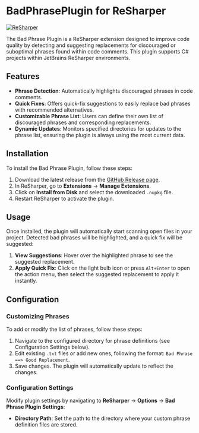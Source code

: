 # BadPhrasePlugin for ReSharper
[![ReSharper](https://img.shields.io/jetbrains/plugin/v/RESHARPER_PLUGIN_ID.svg?label=ReSharper&colorB=0A7BBB&style=for-the-badge&logo=resharper)](https://plugins.jetbrains.com/plugin/RESHARPER_PLUGIN_ID)

The Bad Phrase Plugin is a ReSharper extension designed to improve code quality by detecting and suggesting replacements for discouraged or suboptimal phrases found within code comments. This plugin supports C# projects within JetBrains ReSharper environments.

## Features

- **Phrase Detection**: Automatically highlights discouraged phrases in code comments.
- **Quick Fixes**: Offers quick-fix suggestions to easily replace bad phrases with recommended alternatives.
- **Customizable Phrase List**: Users can define their own list of discouraged phrases and corresponding replacements.
- **Dynamic Updates**: Monitors specified directories for updates to the phrase list, ensuring the plugin is always using the most current data.

## Installation

To install the Bad Phrase Plugin, follow these steps:

1. Download the latest release from the [GitHub Release page](https://github.com/bmajosek/BadPhrasePlugin).
2. In ReSharper, go to **Extensions** -> **Manage Extensions**.
3. Click on **Install from Disk** and select the downloaded `.nupkg` file.
4. Restart ReSharper to activate the plugin.

## Usage

Once installed, the plugin will automatically start scanning open files in your project. Detected bad phrases will be highlighted, and a quick fix will be suggested:

1. **View Suggestions**: Hover over the highlighted phrase to see the suggested replacement.
2. **Apply Quick Fix**: Click on the light bulb icon or press `Alt+Enter` to open the action menu, then select the suggested replacement to apply it instantly.

## Configuration

### Customizing Phrases

To add or modify the list of phrases, follow these steps:

1. Navigate to the configured directory for phrase definitions (see Configuration Settings below).
2. Edit existing `.txt` files or add new ones, following the format: `Bad Phrase ==> Good Replacement`.
3. Save changes. The plugin will automatically update to reflect the changes.

### Configuration Settings

Modify plugin settings by navigating to **ReSharper** -> **Options** -> **Bad Phrase Plugin Settings**:

- **Directory Path**: Set the path to the directory where your custom phrase definition files are stored.

